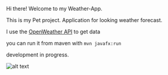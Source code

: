 Hi there! 
Welcome to my Weather-App.

This is my Pet project. Application for looking weather forecast.

I use the [OpenWeather API](https://openweathermap.org/) to get data

you can run it from maven with `mvn javafx:run`

development in progress.




![alt text](https://i.imgur.com/fLTp1Qt.png)




